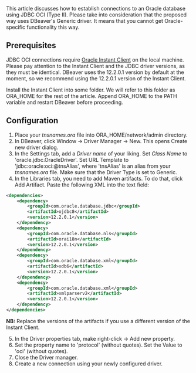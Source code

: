 This article discusses how to establish connections to an Oracle database using JDBC OCI (Type II). 
Please take into consideration that the proposed way uses DBeaver's Generic driver. 
It means that you cannot get Oracle-specific functionality this way.

## Prerequisites

JDBC OCI connections require 
[Oracle Instant Client](https://www.oracle.com/database/technologies/instant-client/downloads.html) 
on the local machine. Please pay attention to the Instant Client and the JDBC driver versions, 
as they must be identical. DBeaver uses the 12.2.0.1 version by default at the moment, 
so we recommend using the 12.2.0.1 version of the Instant Client.

Install the Instant Client into some folder. We will refer to this folder as ORA_HOME for the rest of the article.
Append ORA_HOME to the PATH variable and restart DBeaver before proceeding.

## Configuration
1. Place your _tnsnames.ora_ file into ORA_HOME/network/admin directory.
2. In DBeaver, click Window -> Driver Manager -> New. This opens Create new driver dialog.
3. In the Settings tab, add a _Driver name_ of your liking. Set _Class Name_ to 'oracle.jdbc.OracleDriver'.
Set URL Template to 'jdbc:oracle:oci:@tnsAlias', where 'tnsAlias' is an alias from your _tnsnames.ora_ file.
Make sure that the Driver Type is set to Generic.
4. In the Libraries tab, you need to add Maven artifacts. To do that, click Add Artifact. Paste the following XML into
the text field:

```XML
<dependencies>
    <dependency>
        <groupId>com.oracle.database.jdbc</groupId>
        <artifactId>ojdbc8</artifactId>
        <version>12.2.0.1</version>
    </dependency>
    <dependency>
        <groupId>com.oracle.database.nls</groupId>
        <artifactId>orai18n</artifactId>
        <version>12.2.0.1</version>
    </dependency>
    <dependency>
        <groupId>com.oracle.database.xml</groupId>
        <artifactId>xdb6</artifactId>
        <version>12.2.0.1</version>
    </dependency>
    <dependency>
        <groupId>com.oracle.database.xml</groupId>
        <artifactId>xmlparserv2</artifactId>
        <version>12.2.0.1</version>
    </dependency>
</dependencies>
```
**NB:** Replace the versions of the artifacts if you use a different version of the Instant Client.

5. In the Driver properties tab, make right-click -> Add new property. 
6. Set the property name to 'protocol' (without quotes). Set the Value to 'oci' (without quotes).
7. Close the Driver manager.
8. Create a new connection using your newly configured driver.
